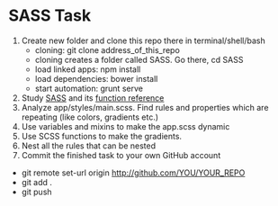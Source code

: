 # SASS Task
1. Create new folder and clone this repo there in terminal/shell/bash
    * cloning: git clone address_of_this_repo
    * cloning creates a folder called SASS. Go there, cd SASS
    * load linked apps: npm install
    * load dependencies: bower install
    * start automation: grunt serve
2. Study [SASS](http://sass-lang.com/guide) and its [function reference](http://sass-lang.com/documentation/Sass/Script/Functions.html)
3. Analyze app/styles/main.scss. Find rules and properties which are repeating (like colors, gradients etc.)
4. Use variables and mixins to make the app.scss dynamic
5. Use SCSS functions to make the gradients.
6. Nest all the rules that can be nested
7. Commit the finished task to your own GitHub account
  * git remote set-url origin http://github.com/YOU/YOUR_REPO
  * git add .
  * git push
